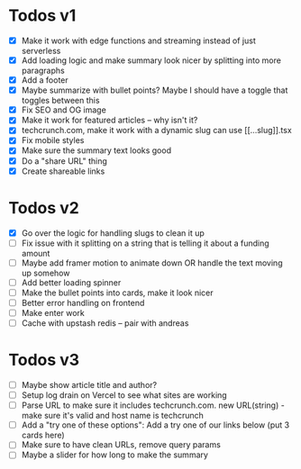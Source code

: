 # Todos v1

- [x] Make it work with edge functions and streaming instead of just serverless
- [x] Add loading logic and make summary look nicer by splitting into more paragraphs
- [x] Add a footer
- [x] Maybe summarize with bullet points? Maybe I should have a toggle that toggles between this
- [x] Fix SEO and OG image
- [x] Make it work for featured articles – why isn't it?
- [x] techcrunch.com, make it work with a dynamic slug can use [[...slug]].tsx
- [x] Fix mobile styles
- [x] Make sure the summary text looks good
- [x] Do a "share URL" thing
- [x] Create shareable links

# Todos v2

- [x] Go over the logic for handling slugs to clean it up
- [ ] Fix issue with it splitting on a string that is telling it about a funding amount
- [ ] Maybe add framer motion to animate down OR handle the text moving up somehow
- [ ] Add better loading spinner
- [ ] Make the bullet points into cards, make it look nicer
- [ ] Better error handling on frontend
- [ ] Make enter work
- [ ] Cache with upstash redis – pair with andreas

# Todos v3

- [ ] Maybe show article title and author?
- [ ] Setup log drain on Vercel to see what sites are working
- [ ] Parse URL to make sure it includes techcrunch.com. new URL(string) - make sure it's valid and host name is techcrunch
- [ ] Add a "try one of these options": Add a try one of our links below (put 3 cards here)
- [ ] Make sure to have clean URLs, remove query params
- [ ] Maybe a slider for how long to make the summary
